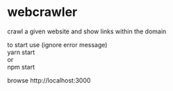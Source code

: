# webcrawler  
crawl a given website and show links within the domain  
  
to start use (ignore error message)  
yarn start  
or  
npm start  
  
browse http://localhost:3000